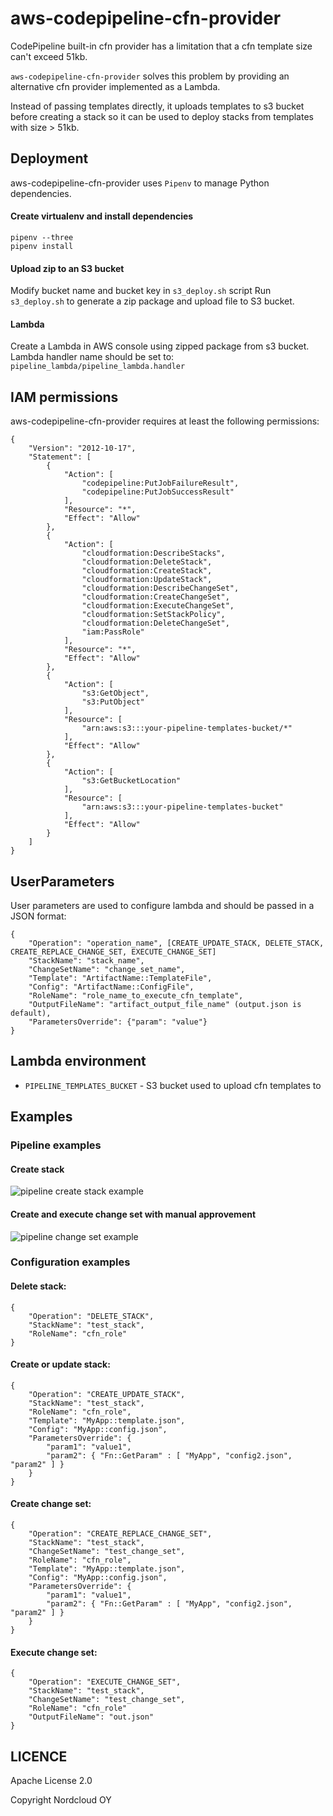 # aws-codepipeline-cfn-provider

CodePipeline built-in cfn provider has a limitation that a cfn template size can't exceed 51kb. 

`aws-codepipeline-cfn-provider` solves this problem by providing an alternative cfn provider implemented as a Lambda. 

Instead of passing templates directly, it uploads templates to s3 bucket before creating a stack so it can be used to deploy stacks from templates with size > 51kb.

## Deployment

aws-codepipeline-cfn-provider uses `Pipenv` to manage Python dependencies.

#### Create virtualenv and install dependencies
```
pipenv --three
pipenv install
```


#### Upload zip to an S3 bucket
Modify bucket name and bucket key in `s3_deploy.sh` script
Run `s3_deploy.sh` to generate a zip package and upload file to S3 bucket.

#### Lambda
Create a Lambda in AWS console using zipped package from s3 bucket.
Lambda handler name should be set to: `pipeline_lambda/pipeline_lambda.handler`

## IAM permissions
aws-codepipeline-cfn-provider requires at least the following permissions:
```
{
    "Version": "2012-10-17",
    "Statement": [
        {
            "Action": [
                "codepipeline:PutJobFailureResult",
                "codepipeline:PutJobSuccessResult"
            ],
            "Resource": "*",
            "Effect": "Allow"
        },
        {
            "Action": [
                "cloudformation:DescribeStacks",
                "cloudformation:DeleteStack",
                "cloudformation:CreateStack",
                "cloudformation:UpdateStack",
                "cloudformation:DescribeChangeSet",
                "cloudformation:CreateChangeSet",
                "cloudformation:ExecuteChangeSet",
                "cloudformation:SetStackPolicy",
                "cloudformation:DeleteChangeSet",
                "iam:PassRole"
            ],
            "Resource": "*",
            "Effect": "Allow"
        },
        {
            "Action": [
                "s3:GetObject",
                "s3:PutObject"
            ],
            "Resource": [
                "arn:aws:s3:::your-pipeline-templates-bucket/*"
            ],
            "Effect": "Allow"
        },
        {
            "Action": [
                "s3:GetBucketLocation"
            ],
            "Resource": [
                "arn:aws:s3:::your-pipeline-templates-bucket"
            ],
            "Effect": "Allow"
        }
    ]
}

```

## UserParameters
User parameters are used to configure lambda and should be passed in a JSON format:

```
{
    "Operation": "operation_name", [CREATE_UPDATE_STACK, DELETE_STACK, CREATE_REPLACE_CHANGE_SET, EXECUTE_CHANGE_SET]
    "StackName": "stack_name",
    "ChangeSetName": "change_set_name",
    "Template": "ArtifactName::TemplateFile",
    "Config": "ArtifactName::ConfigFile",
    "RoleName": "role_name_to_execute_cfn_template",
    "OutputFileName": "artifact_output_file_name" (output.json is default),
    "ParametersOverride": {"param": "value"}
}
```

## Lambda environment
- `PIPELINE_TEMPLATES_BUCKET` - S3 bucket used to upload cfn templates to

## Examples

### Pipeline examples
#### Create stack
![pipeline create stack example](https://s3.eu-central-1.amazonaws.com/nordcloud-rnd-github-src/nc_pipeline_1.png)

#### Create and execute change set with manual approvement
![pipeline change set example](https://s3.eu-central-1.amazonaws.com/nordcloud-rnd-github-src/nc_pipeline_2.png)

### Configuration examples
#### Delete stack:
```
{
    "Operation": "DELETE_STACK",
    "StackName": "test_stack",
    "RoleName": "cfn_role"
}
```

#### Create or update stack:
```
{
    "Operation": "CREATE_UPDATE_STACK",
    "StackName": "test_stack",
    "RoleName": "cfn_role",
    "Template": "MyApp::template.json",
    "Config": "MyApp::config.json",
    "ParametersOverride": {
        "param1": "value1",
        "param2": { "Fn::GetParam" : [ "MyApp", "config2.json", "param2" ] }
    }
}
```

#### Create change set:
```
{
    "Operation": "CREATE_REPLACE_CHANGE_SET",
    "StackName": "test_stack",
    "ChangeSetName": "test_change_set",
    "RoleName": "cfn_role",
    "Template": "MyApp::template.json",
    "Config": "MyApp::config.json",
    "ParametersOverride": {
        "param1": "value1",
        "param2": { "Fn::GetParam" : [ "MyApp", "config2.json", "param2" ] }
    }
}
```

#### Execute change set:
```
{
    "Operation": "EXECUTE_CHANGE_SET",
    "StackName": "test_stack",
    "ChangeSetName": "test_change_set",
    "RoleName": "cfn_role"
    "OutputFileName": "out.json"
}
```

## LICENCE 

Apache License 2.0

Copyright Nordcloud OY
